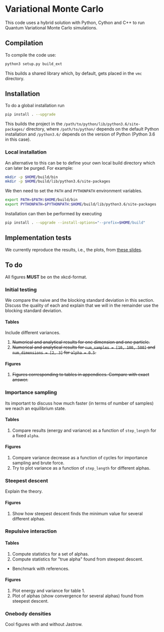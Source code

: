 # Variational Monte Carlo

This code uses a hybrid solution with Python, Cython and C++ to run Quantum
Variational Monte Carlo simulations.

## Compilation

To compile the code use:

```bash
python3 setup.py build_ext
```

This builds a shared library which, by default, gets placed in the `vmc`
directory.

## Installation
To do a global installation run

```bash
pip install . --upgrade
```

This builds the project in the `/path/to/python/lib/python3.6/site-packages/`
directory, where `/path/to/python/` depends on the default Python installation
and `/python3.6/` depends on the version of Python (Python 3.6 in this case).

### Local installation
An alternative to this can be to define your own local build directory which can
later be purged. For example:

```bash
mkdir -p $HOME/build/bin
mkdir -p $HOME/build/lib/python3.6/site-packages
```

We then need to set the `PATH` and `PYTHONPATH` environment variables.

```bash
export PATH=$PATH:$HOME/build/bin
export PYTHONPATH=$PYTHONPATH:$HOME/build/lib/python3.6/site-packages
```

Installation can then be performed by executing

```bash
pip install . --upgrade --install-options="--prefix=$HOME/build"
```

## Implementation tests
We currently reproduce the results, i.e., the plots, from [these slides](https://www.acsu.buffalo.edu/~phygons/cp2/topic5/topic5-lec1.pdf).

## To do

All figures __MUST__ be on the xkcd-format.

### Initial testing
We compare the naive and the blocking standard deviation in this section.
Discuss the quality of each and explain that we will in the remainder use the blocking standard deviation.

#### Tables
Include different variances.

1. ~~Numerical and analytical results for one dimension and one particle.~~
2. ~~Numerical and analytical results for `num_samples = [10, 100, 500]` and `num_dimensions = [2, 3]` for `alpha = 0.5`.~~

#### Figures

1. ~~Figures corresponding to tables in appendices. Compare with exact answer.~~

### Importance sampling
Its important to discuss how much faster (in terms of number of samples) we reach an equilibrium state.

#### Tables
1. Compare results (energy and variance) as a function of `step_length` for a fixed `alpha`.

#### Figures
1. Compare variance decrease as a function of cycles for importance sampling and brute force.
2. Try to plot variance as a function of `step_length` for different alphas.

### Steepest descent
Explain the theory.

#### Figures
1. Show how steepest descent finds the minimum value for several different alphas.

### Repulsive interaction

#### Tables
1. Compute statistics for a set of alphas.
2. Compute statistics for "true alpha" found from steepest descent.
  - Benchmark with references.

#### Figures
1. Plot energy and variance for table 1.
2. Plot of alphas (show convergence for several alphas) found from steepest descent.

### Onebody densities
Cool figures with and without Jastrow.
